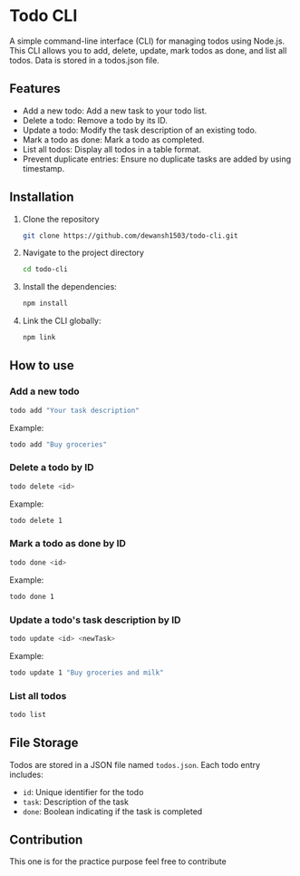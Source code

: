 # Todo CLI

A simple command-line interface (CLI) for managing todos using Node.js. This CLI allows you to add, delete, update, mark todos as done, and list all todos. Data is stored in a todos.json file.

## Features

-  Add a new todo: Add a new task to your todo list.
-  Delete a todo: Remove a todo by its ID.
-  Update a todo: Modify the task description of an existing todo.
-  Mark a todo as done: Mark a todo as completed.
-  List all todos: Display all todos in a table format.
-  Prevent duplicate entries: Ensure no duplicate tasks are added by using timestamp.

## Installation

1. Clone the repository

   ```bash
   git clone https://github.com/dewansh1503/todo-cli.git
   ```

2. Navigate to the project directory

   ```bash
   cd todo-cli
   ```

3. Install the dependencies:

   ```bash
   npm install
   ```

4. Link the CLI globally:

   ```bash
   npm link
   ```

## How to use

### Add a new todo

```bash
todo add "Your task description"
```

Example:

```bash
todo add "Buy groceries"
```

### Delete a todo by ID

```bash
todo delete <id>
```

Example:

```bash
todo delete 1
```

### Mark a todo as done by ID

```bash
todo done <id>
```

Example:

```bash
todo done 1
```

### Update a todo's task description by ID

```bash
todo update <id> <newTask>
```

Example:

```bash
todo update 1 "Buy groceries and milk"
```

### List all todos

```bash
todo list
```

## File Storage

Todos are stored in a JSON file named `todos.json`. Each todo entry includes:

-  `id`: Unique identifier for the todo
-  `task`: Description of the task
-  `done`: Boolean indicating if the task is completed

## Contribution

This one is for the practice purpose feel free to contribute
